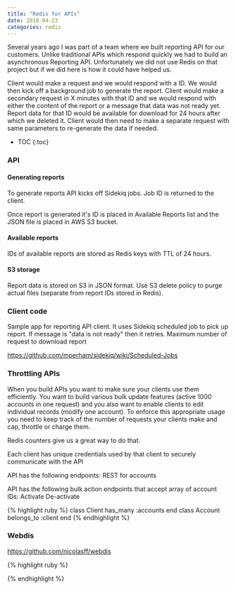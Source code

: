 ```yaml
---
title: "Redis for APIs"
date: 2018-04-23
categories: redis
---
```


Several years ago I was part of a team where we built reporting API for our customers.  Unlike traditional APIs which respond quickly we had to build an asynchronous Reporting API.  Unfortunately we did not use Redis on that project but if we did here is how it could have helped us.  

Client would make a request and we would respond with a ID.  We would then kick off a background job to generate the report.  Client would make a secondary request in X minutes with that ID and we would respond with either the content of the report or a message that data was not ready yet.  Report data for that ID would be available for download for 24 hours after which we deleted it.  Client would then need to make a separate request with same parameters to re-generate the data if needed.  

* TOC
{:toc}

### API

#### Generating reports

To generate reports API kicks off Sidekiq jobs.  Job ID is returned to the client.  

Once report is generated it's ID is placed in Available Reports list and the JSON file is placed in AWS S3 bucket.

#### Available reports

IDs of available reports are stored as Redis keys with TTL of 24 hours.  

#### S3 storage

Report data is stored on S3 in JSON format.  Use S3 delete policy to purge actual files (separate from report IDs stored in Redis).


### Client code

Sample app for reporting API client.  It uses Sidekiq scheduled job to pick up report.  If message is "data is not ready" then it retries.  Maximum number of request to download report

https://github.com/mperham/sidekiq/wiki/Scheduled-Jobs




### Throttling APIs

When you build APIs you want to make sure your clients use them efficiently.  You want to build various bulk update features (active 1000 accounts in one request) and you also want to enable clients to edit individual records (modify one account).  To enforce this appropriate usage you need to keep track of the number of requests your clients make and cap, throttle or charge them.  

Redis counters give us a great way to do that.  

Each client has unique credentials used by that client to securely communicate with the API

API has the following endpoints:
REST for accounts

API has the following bulk action endpoints that accept array of account IDs:
Activate
De-activate

{% highlight ruby %}
class Client
  has_many :accounts
end
class Account
  belongs_to :client
end
{% endhighlight %}


### Webdis

https://github.com/nicolasff/webdis



{% highlight ruby %}

{% endhighlight %}

